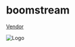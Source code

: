 # boomstream
[Vendor](https://boomstream.com)

![Logo]([https://obidnov.ru/obidnov.jpg](https://boomstream.com/_ipx/w_1536&f_webp/images/boomstream/logo.webp))
